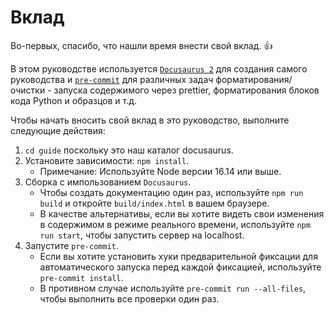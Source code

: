 # Вклад

Во-первых, спасибо, что нашли время внести свой вклад. :+1:

В этом руководстве используется [`Docusaurus 2`](https://docusaurus.io/) для создания самого руководства и [`pre-commit`](https://pre-commit.com/) для различных задач форматирования/очистки - запуска содержимого через prettier, форматирования блоков кода Python и образцов и т.д.

Чтобы начать вносить свой вклад в это руководство, выполните следующие действия:

1. `cd guide` поскольку это наш каталог docusaurus.
2. Установите зависимости: `npm install`.
    - Примечание: Используйте Node версии 16.14 или выше.
3. Сборка с импользованием `Docusaurus`.
    - Чтобы создать документацию один раз, используйте `npm run build` и откройте `build/index.html` в вашем браузере.
    - В качестве альтернативы, если вы хотите видеть свои изменения в содержимом в режиме реального времени, используйте `npm run start`, чтобы запустить сервер на localhost.
4. Запустите `pre-commit`.
    - Если вы хотите установить хуки предварительной фиксации для автоматического запуска перед каждой фиксацией, используйте `pre-commit install`.
    - В противном случае используйте `pre-commit run --all-files`, чтобы выполнить все проверки один раз.
